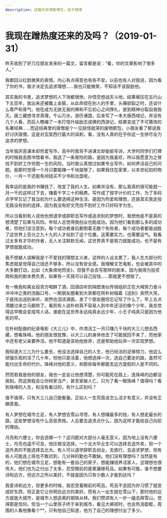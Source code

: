 ```yaml
---
description: 这篇并非博客博文，发于微博
---
```


# 我现在蹭热度还来的及吗？（2019-01-31）

昨天收到了好几位朋友发来的一篇文，留言都是说：“看，你的文章影响了很多人。”

我都回以红脸微笑的表情，内心有点得意也有些不安。以前也有人对我说，因为看了你的书，我才决定去追求理想……我也只能微笑，不知该不该鼓励他。

其实我的书里，追求梦想的人下场都很惨。孙悟空想战天斗地，结果被压在五行山下五百年，放出来还被戴上金箍，从此命捏在别人的手里，头痛欲裂之时，还谈什么尊严和骨气。他在成为无欲无我的佛和不忘初心之间挣扎，直到精神分裂自我毁灭。唐三藏想寻求真理，千山万水，游历诸国，后来写了一本大唐西域记，并没有几个人看，而后人瞎编了一本打怪升级励志成佛的西游记，结果变成了不可篡改的名著经典……而这经典里的唐僧是个一见妖怪就哭的废物脓包，小朋友看了都说我好讨厌唐僧，这是对玄奘西行最大的讽刺，看，没有人真的在乎你这一生拼尽全力追求的梦想。

当年我厌恶课本却热爱写作，高中时我背不进课文却偷偷写诗，大学时同学们打牌的时候我去图书馆看书，我选了一条冒险的路，是因为我喜欢，所以我愿意为之冒找不到好工作穷困一生的风险。当时我认真想过如果专业写作，如何养活自己的问题。我那时觉得一个月只要能赚一千块就够了，如果我住在家里，以本世纪初的物价，一月一千还能有闲钱买不少书和光盘呢。

我幸运的是我的书赚钱了，改变了我的人生。如果并没有，那么我真的很可能就一月一千的这样过下去，赚着千字三十的稿费。写作成了按字计价的工作，为了多码点字早忘记了我当初为什么要选择这种生活，是因为热爱和理想，还是其实我走投无路没有别的选择，因为我没有好文凭找不到好工作只好码字为生。

所以当看到有人说他也想退学或辞职去写作或追求别的梦想时，我想他是不是真的想清楚了后果与风险。年轻人总觉得我创业也能成功，因为他们看到那么多的成功者，但他们没注意到，每个成功者身后都倒着无数个失败者，每个成功者都是战胜了这世界上百分之九十九的人才站到了这个位置。这需要实力，也需要运气。我看过太多有才华的作者，无人关注默默无闻，这世界真不是努力就能成功，也不是有梦想就能成功。

我不想被人误解我是个不爱钱的理想主义者，这样的人设太累了，我人生大部分的焦虑就是觉得自己钱还不够多，所以没有安全感。我理解文艺电影，也会被其中的大多数打动，比如《大象席地而坐》，但我不会去写那样的剧本，因为我得为投资商和我的剧本费负责，如果有一天我可以自己投钱……那就更不想赔了。

有一晚我和美女投资方喝醉了酒，回酒店听到隔壁类似传销组织正在大喊努力奋斗冲冲冲之类的洗脑口号，一刷朋友圈看到大家都在转朴树唱着《送别》突然大哭，于是找出送别来听，突然也泪流满面，发了个朋友圈但忘记写了什么了。早上五点清醒过来立马删除了。看到有人说朴树真不容易人到中年还活的像个少年，我总觉得这早晚会变成骂人话。谁能在这世界永远纯真永远少年，小王子纯真只是因为他死的早。

在朴树配曲的纪录电影《大三儿》中，作清洁工一月只赚几千块的大三儿想去西藏，想看珠峰。他的朋友很犹豫，以大三儿的身体他去了可能就回不来了，而他家中还有老父亲要养活。他不知道是该劝他放弃，还是帮助他玩命一次实现梦想。

我知道大三儿为什么要去，他没法选择自己的人生，他已经活的足够努力，他这么顽强乐观的活了几十年，但他只是活着，他想选择一次，选自己要走的路，虽然可能付出生命的代价。珠峰对他的意义，和那些每年都能去远方度假的人是不同的。

然而若我是他的朋友，我也一定会让他想清楚，你可能死在路上，连珠峰的边都没挨到。而这旅程会让你倾家当产，甚至家破人亡，只为了看一眼珠峰？值得吗？看到珠峰的人生，和没有看过的，有什么区别吗？

值不值得，只有大三儿自己能衡量。正如人一生究竟该怎么活才有意义，并没有正确答案。

有人梦想在城市立足，有人梦想去雪山寻悟，有人想赚最多的钱，有人想走最长的路，这些梦想没有什么高低贵贱。人总要去追求点什么，因为这样才能给自己向前的理由。

月亮和六便士，你会选哪一个？这问题对大部分人毫无意义，因为地上没有六便士，月亮也遥不可及，他压根没选择。一个北大毕业生可以选择去送外卖，但一个送外卖的不能选择去北大。有人可以退学辞职去创业，去旅行，去追求梦想，但有些人可能连上班也不敢迟到，几分钟的勤也不敢缺。他们没有理想吗？当然是有的，他们想在城市立足，想能有一套自己的房子，想能赚钱养活家人，这理想也很伟大，他们也为之付出了太多，忍受眼前的疲累庸碌苟且。如果有可能，谁不想要诗和远方，但远方之所以美好，不就是因为只有少数人才能到达吗？

我爱诗和远方，但更多的时候，我忍受着眼前的苟且。苟且不会因为你习惯了就变成好东西，但正是它让你明白远方的美好。而有人一出生就在雪山下，那时他的远方就是大城市，是城市人想逃离的钢铁从林。我们赞颂有人一步一磕去拜雪山，觉得那是信仰。但当一个山里孩子终于来到城市，看见大裤衩时，也会热泪盈眶，周围的人看他像看个\*\*，只有他自己知道，他为了自己的理想付出了多少。
